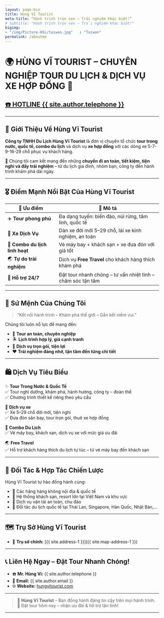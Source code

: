 ```yaml
---
layout: page-bio
title: Hùng Vĩ Tourist
meta-title: “Hành trình trọn vẹn – Trải nghiệm khác biệt!”
# subtitle: "Hành trình trọn vẹn – Trải nghiệm khác biệt!"
bigimg:
- "/img/Picture-HSL/taiwan.jpg"   : "Taiwan"
permalink: /aboutme
---
```

# 🌍 **HÙNG VĨ TOURIST** – CHUYÊN NGHIỆP TOUR DU LỊCH & DỊCH VỤ XE HỢP ĐỒNG 🚐

<div>
<a href="tel:{{ site.author.telephone }}" title="Phone & Zalo">
    <h2> ☎️ HOTLINE {{ site.author.telephone }} </h2>
</a>
</div>

---

## 🏢 **Giới Thiệu Về Hùng Vĩ Tourist**

**Công ty TNHH Du Lịch Hùng Vĩ Tourist** là đơn vị chuyên tổ chức **tour trong nước, quốc tế, combo du lịch** và dịch vụ **xe hợp đồng** với các dòng xe 5-7-9-16-29 chỗ phục vụ khách hàng.  

🎯 Chúng tôi cam kết mang đến những **chuyến đi an toàn, tiết kiệm, tiện nghi và đầy trải nghiệm** – từ du lịch gia đình, nhóm bạn, công ty đến hành trình khám phá dài ngày.

---

## 🎖️ **Điểm Mạnh Nổi Bật Của Hùng Vĩ Tourist**

| 🌈 Ưu điểm | 💬 Mô tả |
|-----------|----------|
| ✈️ **Tour phong phú** | Đa dạng tuyến: biển đảo, núi rừng, tâm linh, quốc tế |
| 🚐 **Xe Dịch Vụ** | Dàn xe đời mới 5–29 chỗ, lái xe kinh nghiệm, an toàn |
| 💼 **Combo du lịch linh hoạt** | Vé máy bay + khách sạn + xe đưa đón với giá tốt |
| 🌏 **Tự do trải nghiệm** | Dịch vụ **Free Travel** cho khách hàng thích khám phá |
| 💯 **Hỗ trợ 24/7** | Đặt tour nhanh chóng – tư vấn nhiệt tình – chăm sóc tận tâm |

---

## 🧭 **Sứ Mệnh Của Chúng Tôi**

> “Kết nối hành trình – Khám phá thế giới – Gắn kết niềm vui.”

Chúng tôi luôn nỗ lực để mang đến:
- 🛫 **Tour an toàn, chuyên nghiệp**  
- 🏝️ **Lịch trình hợp lý, giá cạnh tranh**  
- 💼 **Dịch vụ trọn gói, tiện lợi**  
- ❤️ **Trải nghiệm đáng nhớ, tận tâm đến từng chi tiết**  

---

## 🛍️ **Dịch Vụ Tiêu Biểu**

✨ **Tour Trong Nước & Quốc Tế**  
✅ Tour nghỉ dưỡng, khám phá, hành hương, công ty – đoàn thể  
✅ Chương trình thiết kế riêng theo yêu cầu  

🚐 **Dịch vụ xe**  
✅ Xe 5–29 chỗ đời mới, tiện nghi  
✅ Đưa đón sân bay, tour trọn gói, thuê xe hợp đồng  

🎯 **Combo Du Lịch**  
✅ Vé máy bay, khách sạn, dịch vụ xe với mức giá ưu đãi  

🌏 **Free Travel**  
✅ Hỗ trợ khách hàng thích du lịch tự túc – từ vé máy bay đến khách sạn  

---

## 🔗 **Đối Tác & Hợp Tác Chiến Lược**

Hùng Vĩ Tourist tự hào đồng hành cùng:  
- 🛫 Các hãng hàng không nội địa & quốc tế  
- 🏨 Hệ thống khách sạn, resort lớn tại Việt Nam và khu vực  
- 🚐 Dịch vụ vận tải an toàn, chu đáo  
- 🤝 Đối tác du lịch quốc tế tại Thái Lan, Singapore, Hàn Quốc, Nhật Bản,...  

---

## 🗺️ **Trụ Sở Hùng Vĩ Tourist**

- 📍 **Trụ sở chính:** [{{ site.address-1 }}]({{ site.map-address-1 }})  

---

## 📞 **Liên Hệ Ngay – Đặt Tour Nhanh Chóng!**

- ☎️ **Mr. Hùng Vỉ:** {{ site.author.telephone }}  
- 📧 **Email:** {{ site.author.email }}
- 🌐 **Website:** [hungvitourist.com](https://hungvitourist.com)  

---

> 🌟 **Hùng Vĩ Tourist** – Bạn đồng hành đáng tin cậy trên mọi hành trình.  
> 🚐 Đặt tour hôm nay – nhận ưu đãi & hỗ trợ tận tình!  

---

